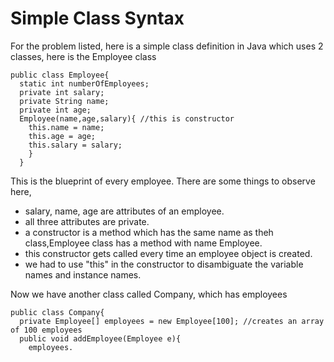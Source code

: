 # Simple Class Syntax
For the problem listed, here is a simple class definition in Java which uses 2 classes, here is the Employee class
```
public class Employee{
  static int numberOfEmployees;
  private int salary;
  private String name;
  private int age;
  Employee(name,age,salary){ //this is constructor
    this.name = name;
    this.age = age;
    this.salary = salary;
    }
  }
  ```
 This is the blueprint of every employee. There are some things to observe here,
 
 * salary, name, age are attributes of an employee.
 * all three attributes are private.
 * a constructor is a method which has the same name as theh class,Employee class has a method with name Employee.
 * this constructor gets called every time an employee object is created.
 * we had to use "this" in the constructor to disambiguate the variable names and instance names.
 
Now we have another class called Company, which has employees

```
public class Company{
  private Employee[] employees = new Employee[100]; //creates an array of 100 employees
  public void addEmployee(Employee e){
    employees.
  
 